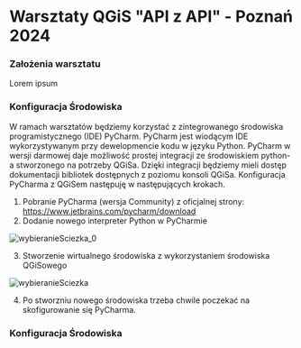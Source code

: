 # Warsztaty QGiS "API z API" - Poznań 2024
### Założenia warsztatu
Lorem ipsum

### Konfiguracja Środowiska
W ramach warsztatów będziemy korzystać z zintegrowanego środowiska programistycznego (IDE) PyCharm.
PyCharm jest wiodącym IDE wykorzystywanym przy dewelopmencie kodu w języku Python.
PyCharm w wersji darmowej daje możliwość prostej integracji ze środowiskiem python-a stworzonego na potrzeby QGiSa.
Dzięki integracji będziemy mieli dostęp dokumentacji bibliotek dostępnych z poziomu konsoli QGiSa.
Konfiguracja PyCharma z QGiSem następuję w następujących krokach.
1. Pobranie PyCharma (wersja Community) z oficjalnej strony: https://www.jetbrains.com/pycharm/download
2. Dodanie nowego interpreter Python w PyCharmie

![wybieranieSciezka_0](https://github.com/KarolPOrange/warsztaty_qgis_poznan_2024/assets/149786515/623604dd-5534-4d48-8394-586cdc630570)

3. Stworzenie wirtualnego środowiska z wykorzystaniem środowiska QGiSowego

![wybieranieSciezka](https://github.com/KarolPOrange/warsztaty_qgis_poznan_2024/assets/149786515/b0459bd8-b385-4448-a0ab-cd6a2e388048)

4. Po stworzniu nowego środowiska trzeba chwile poczekać na skofigurowanie się PyCharma.

### Konfiguracja Środowiska

